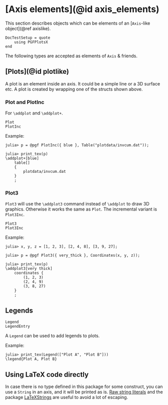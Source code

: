 # [Axis elements](@id axis_elements)

This section describes objects which can be elements of an [`Axis`-like object](@ref axislike).

```@meta
DocTestSetup = quote
    using PGFPlotsX
end
```

The following types are accepted as elements of `Axis` & friends.

## [Plots](@id plotlike)

A plot is an element inside an axis. It could be a simple line or a 3D surface etc. A plot is created by wrapping one of the structs shown above.

### Plot and PlotInc

For `\addplot` and `\addplot+`.

```@docs
Plot
PlotInc
```

Example:

```jldoctest
julia> p = @pgf PlotInc({ blue }, Table("plotdata/invcum.dat"));

julia> print_tex(p)
\addplot+[blue]
    table[]
    {
        plotdata/invcum.dat
    }
    ;
```

### Plot3

`Plot3` will use the `\addplot3` command instead of `\addplot` to draw 3D graphics.
Otherwise it works the same as `Plot`. The incremental variant is `Plot3Inc`.

```@docs
Plot3
Plot3Inc
```

Example:

```jldoctest
julia> x, y, z = [1, 2, 3], [2, 4, 8], [3, 9, 27];

julia> p = @pgf Plot3({ very_thick }, Coordinates(x, y, z));

julia> print_tex(p)
\addplot3[very thick]
    coordinates {
        (1, 2, 3)
        (2, 4, 9)
        (3, 8, 27)
    }
    ;
```

## Legends

```@docs
Legend
LegendEntry
```

A `Legend` can be used to add legends to plots.

Example:

```jldoctest
julia> print_tex(Legend(["Plot A", "Plot B"]))
\legend{Plot A, Plot B}
```

## Using LaTeX code directly

In case there is no type defined in this package for some construct, you can use a `String` in an axis, and it will be printed as is. [Raw string literals](https://docs.julialang.org/en/latest/manual/strings/#man-raw-string-literals-1) and the package [LaTeXStrings](https://github.com/stevengj/LaTeXStrings.jl) are useful to avoid a lot of escaping.
